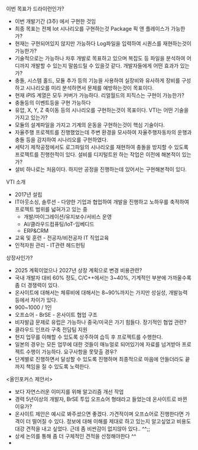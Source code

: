 이번 목표가 드라이런인가?
- 이번 개발기간 (3주) 에서 구현한 것임
- 최종 목표는 전체 lot 시나리오를 구현하는것
Package 픽 앤 플레이스가 가능한가?
- 현재는 구현되어있지 않지만 가능하다
Log파일을 입력하여 시퀀스를 재현하는것이 가능한가?
- 기술적으로는 가능하나 차후 개발로 목표하고 있으며 복잡도 등 파일을 분석하여 어디까지 개발할 수 있는지 말씀드릴 수 있을것 같다.
개발자들에게 어떤 효과가 있는가?
- 충돌, 시스템 홀드, 모듈 추가 등의 기능을 사용하여 실장비와 유사하게 장비를 구성하고 시나리오를 미리 분석하면서 문제를 예방하는것이 목표이다.
- 현재 iPIS 계열은 모두 커버가 가능하다.
리얼월드의 피직스는 구현이 가능한가?
- 충돌등의 이벤트등을 구현 가능하다
- 유압, X, Y, Z 축이동 등의 시나리오를 구현하는것이 목표이다.
VTI는 어떤 기술을 가지고 있는가?
- 모듈의 설계파일을 가지고 기계의 운동을 구현하는것이 핵심 기술이다.
- 자율주행 프로젝트를 진행했었는데 주변 환경을 모사하여 자율주행자동차의 운행과 충돌 등을 감지하여 시나리오를 구현하였다.
- 세탁기 제작공정에서도 로그파일의 시나리오를 재현하여 충돌을 방지할 수 있도록 프로젝트를 진행한적이 있다.
설비를 디지털트윈 하는 작업은 이전에 해본적이 있는가?
- 설비 하나로는 처음이다. 하지만 공정을 진행하는데 있어서는 구현해본적이 있다.

VTI 소개
- 2017년 설립
- IT아웃소싱, 솔루션 - 다양한 기업과 협업하여 개발을 진행하고 노하우를 축적하여 프로젝트 범위를 넓혀가고 있는 중
	- 개발/마이그레이션/유지보수/서비스 운영
	- AI/클라우드컴퓨팅/IoT-임베디드
	- ERP&CRM
- 교육 및 훈련 - 전공자/비전공자 IT 직업교육
- 인적자원 관리 - IT관련 헤드헌팅

상장사인가?
- 2025 계획이었으나 2027년 상장 계획으로 변경
비용관련?
- 국내 개발자 대비 60% 정도, C/C++에서는 3~40%, 기계적인 부분에 가까울수록 좀 더 경쟁력이 있다.
- 온사이트에 대해서는 체류비에 대해서는 8~90%까지는 가지만 성실성, 개발능력 등에서 차이가 있다.
- 900~1000 / 1인
- 오프쇼어 - BrSE - 온사이트 협업 구조
- 비자발급 문제로 유럽은 가능하나 중국/미국은 가기 힘들다.
장기적인 협업 관련?
- 클라우드 인프라 구축 전담팀 지원
- 현지 업무를 이해할 수 있도록 상주하여 습득 후 프로젝트를 수행한다.
- 일본의 경우는 모든 업무에 대한 것들이 매뉴얼로 되어있기에 자료를 넘겨받아 프로젝트 수행이 가능하다.
요구사항을 못맞출 경우?
- 단계별로 진행하면서 달성할 수 있도록 진행하며 최종적으로 마음에 안들더라도 끝까지 책임을 질 수 있도록 노력한다.

<올인포커스 제안서>
- 보다 자연스러운 이미지를 위해 알고리즘 개선 작업
- 경력 5년이상의 개발자, BrSE 투입
오프쇼어 형태라고 들었는데 온사이트로 바뀐 이유가?
- 온사이트 제안은 예시로 봐주셨으면 좋겠다. 가견적이며 오프쇼어로 진행한다면 가격이 더 떨어질 수 있다.
정보에 대해 이해를 제대로 하고 있는지 알고싶었고 비용도 대강 견적을 내고 싶었다. 근데 좀 비싼감이 없지않아 있다.. ^^;; 
- 상세 논의를 통해 좀 더 구체적인 견적을 산정해야한다 ^^
- 